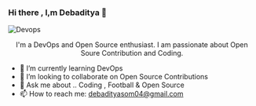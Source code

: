 ### Hi there , I,m Debaditya 👋
![Devops](https://github.com/Debaditya-Som/Debaditya-Som/assets/121785700/5e751e95-440f-40d7-ad1e-17b566143815)

 <center> I'm a DevOps and Open Source enthusiast. I am passionate about Open Soure Contribution and Coding.</center>


- 🌱 I’m currently learning DevOps
- 👯 I’m looking to collaborate on Open Source Contributions
- 💬 Ask me about .. Coding , Football & Open Source 
- 📫 How to reach me: debadityasom04@gmail.com

